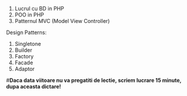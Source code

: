 1. Lucrul cu BD in PHP
2. POO in PHP
3. Patternul MVC (Model View Controller)

Design Patterns:
1. Singletone
2. Builder
3. Factory
4. Facade
5. Adaptor


#**Daca data viitoare nu va pregatiti de lectie, scriem lucrare 15 minute, dupa aceasta dictare!**
